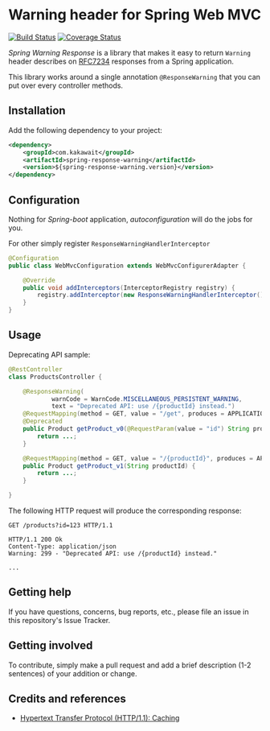# Warning header for Spring Web MVC

[![Build Status](https://travis-ci.org/kakawait/spring-response-warning.svg)](https://travis-ci.org/kakawait/spring-response-warning)
[![Coverage Status](https://coveralls.io/repos/github/kakawait/spring-response-warning/badge.svg?branch=master)](https://coveralls.io/github/kakawait/spring-response-warning?branch=master)

*Spring Warning Response* is a library that makes it easy to return
`Warning` header describes on [RFC7234](https://tools.ietf.org/html/rfc7234#section-5.5) responses from a Spring
application.

This library works around a single annotation `@ResponseWarning` that you can put over every controller methods.

## Installation

Add the following dependency to your project:

```xml
<dependency>
    <groupId>com.kakawait</groupId>
    <artifactId>spring-response-warning</artifactId>
    <version>${spring-response-warning.version}</version>
</dependency>
```

## Configuration

Nothing for *Spring-boot* application, *autoconfiguration* will do the jobs for you.

For other simply register `ResponseWarningHandlerInterceptor`

```java
@Configuration
public class WebMvcConfiguration extends WebMvcConfigurerAdapter {

    @Override
    public void addInterceptors(InterceptorRegistry registry) {
        registry.addInterceptor(new ResponseWarningHandlerInterceptor());
    }
}
```

## Usage

Deprecating API sample:

```java
@RestController
class ProductsController {

    @ResponseWarning(
            warnCode = WarnCode.MISCELLANEOUS_PERSISTENT_WARNING, 
            text = "Deprecated API: use /{productId} instead.")
    @RequestMapping(method = GET, value = "/get", produces = APPLICATION_JSON_VALUE)
    @Deprecated
    public Product getProduct_v0(@RequestParam(value = "id") String productId) {
        return ...;
    }

    @RequestMapping(method = GET, value = "/{productId}", produces = APPLICATION_JSON_VALUE}
    public Product getProduct_v1(String productId) {
        return ...;
    }

}
```

The following HTTP request will produce the corresponding response:

```http
GET /products?id=123 HTTP/1.1
```

```http
HTTP/1.1 200 Ok
Content-Type: application/json
Warning: 299 - "Deprecated API: use /{productId} instead." 

...
```

## Getting help

If you have questions, concerns, bug reports, etc., please file an issue in this repository's Issue Tracker.

## Getting involved

To contribute, simply make a pull request and add a brief description (1-2 sentences) of your addition or change.

## Credits and references

- [Hypertext Transfer Protocol (HTTP/1.1): Caching](https://tools.ietf.org/html/rfc7234)
